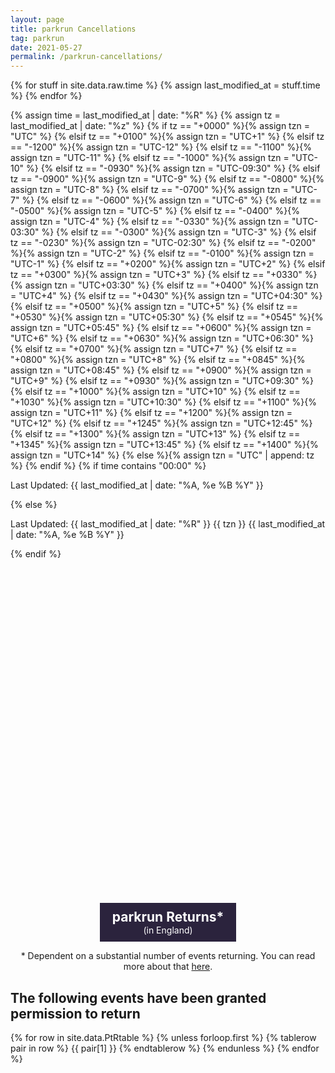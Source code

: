 ```yaml
---
layout: page
title: parkrun Cancellations
tag: parkrun
date: 2021-05-27
permalink: /parkrun-cancellations/
---
```


{% for stuff in site.data.raw.time %}
{% assign last_modified_at = stuff.time %}
{% endfor %}

{% assign time = last_modified_at | date: "%R" %}
{% assign tz = last_modified_at | date: "%z" %}
{% if tz == "+0000" %}{% assign tzn = "UTC" %}
{% elsif tz == "+0100" %}{% assign tzn = "UTC+1" %}
{% elsif tz == "-1200" %}{% assign tzn = "UTC-12" %}
{% elsif tz == "-1100" %}{% assign tzn = "UTC-11" %}
{% elsif tz == "-1000" %}{% assign tzn = "UTC-10" %}
{% elsif tz == "-0930" %}{% assign tzn = "UTC-09:30" %}
{% elsif tz == "-0900" %}{% assign tzn = "UTC-9" %}
{% elsif tz == "-0800" %}{% assign tzn = "UTC-8" %}
{% elsif tz == "-0700" %}{% assign tzn = "UTC-7" %}
{% elsif tz == "-0600" %}{% assign tzn = "UTC-6" %}
{% elsif tz == "-0500" %}{% assign tzn = "UTC-5" %}
{% elsif tz == "-0400" %}{% assign tzn = "UTC-4" %}
{% elsif tz == "-0330" %}{% assign tzn = "UTC-03:30" %}
{% elsif tz == "-0300" %}{% assign tzn = "UTC-3" %}
{% elsif tz == "-0230" %}{% assign tzn = "UTC-02:30" %}
{% elsif tz == "-0200" %}{% assign tzn = "UTC-2" %}
{% elsif tz == "-0100" %}{% assign tzn = "UTC-1" %}
{% elsif tz == "+0200" %}{% assign tzn = "UTC+2" %}
{% elsif tz == "+0300" %}{% assign tzn = "UTC+3" %}
{% elsif tz == "+0330" %}{% assign tzn = "UTC+03:30" %}
{% elsif tz == "+0400" %}{% assign tzn = "UTC+4" %}
{% elsif tz == "+0430" %}{% assign tzn = "UTC+04:30" %}
{% elsif tz == "+0500" %}{% assign tzn = "UTC+5" %}
{% elsif tz == "+0530" %}{% assign tzn = "UTC+05:30" %}
{% elsif tz == "+0545" %}{% assign tzn = "UTC+05:45" %}
{% elsif tz == "+0600" %}{% assign tzn = "UTC+6" %}
{% elsif tz == "+0630" %}{% assign tzn = "UTC+06:30" %}
{% elsif tz == "+0700" %}{% assign tzn = "UTC+7" %}
{% elsif tz == "+0800" %}{% assign tzn = "UTC+8" %}
{% elsif tz == "+0845" %}{% assign tzn = "UTC+08:45" %}
{% elsif tz == "+0900" %}{% assign tzn = "UTC+9" %}
{% elsif tz == "+0930" %}{% assign tzn = "UTC+09:30" %}
{% elsif tz == "+1000" %}{% assign tzn = "UTC+10" %}
{% elsif tz == "+1030" %}{% assign tzn = "UTC+10:30" %}
{% elsif tz == "+1100" %}{% assign tzn = "UTC+11" %}
{% elsif tz == "+1200" %}{% assign tzn = "UTC+12" %}
{% elsif tz == "+1245" %}{% assign tzn = "UTC+12:45" %}
{% elsif tz == "+1300" %}{% assign tzn = "UTC+13" %}
{% elsif tz == "+1345" %}{% assign tzn = "UTC+13:45" %}
{% elsif tz == "+1400" %}{% assign tzn = "UTC+14" %}
{% else %}{% assign tzn = "UTC" | append: tz %}
{% endif %}
{% if time contains "00:00" %}
  <p class="author_title" datetime="{{ last_modified_at | date_to_xmlschema }}">Last Updated: {{ last_modified_at | date: "%A, %e&nbsp;%B&nbsp;%Y" }}</p>
{% else %}
  <p class="author_title" datetime="{{ last_modified_at | date_to_xmlschema }}">Last Updated: {{ last_modified_at | date: "%R" }} {{ tzn }} {{ last_modified_at | date: "%A, %e&nbsp;%B&nbsp;%Y" }}</p>
{% endif %}

<html>
<head>
<meta charset="utf-8">
<meta name="viewport" content="initial-scale=1,maximum-scale=1,user-scalable=no">
<link href="https://api.mapbox.com/mapbox-gl-js/v2.2.0/mapbox-gl.css" rel="stylesheet">
<script src="https://api.mapbox.com/mapbox-gl-js/v2.2.0/mapbox-gl.js"></script>
<style>
#map { 
    width: 100%; height: 400pt
}
.mapboxgl-popup-content {
    width: fit-content
}

</style>
</head>
<body>
<!-- Load the `mapbox-gl-geocoder` plugin. -->
<script src="https://api.mapbox.com/mapbox-gl-js/plugins/mapbox-gl-geocoder/v4.7.0/mapbox-gl-geocoder.min.js"></script>
<link rel="stylesheet" href="https://api.mapbox.com/mapbox-gl-js/plugins/mapbox-gl-geocoder/v4.7.0/mapbox-gl-geocoder.css" type="text/css">
 
<!-- Promise polyfill script is required -->
<!-- to use Mapbox GL Geocoder in IE 11. -->
<script src="https://cdn.jsdelivr.net/npm/es6-promise@4/dist/es6-promise.min.js"></script>
<script src="https://cdn.jsdelivr.net/npm/es6-promise@4/dist/es6-promise.auto.min.js"></script>

<div id="map"></div>

<script>
	mapboxgl.accessToken = 'pk.eyJ1Ijoiam9zaC1qdXN0am9zaCIsImEiOiJja3A2eHdmajIwNGFvMndtcmNsbnZycm44In0.SvsoxpdU7NRLYLVRFIu2kw';
    var map = new mapboxgl.Map({
        container: 'map',
        zoom: 0.3,
        center: [0, 20],
        style: 'mapbox://styles/mapbox/streets-v11'
    });

    // filters for classifying parkruns into five categories based on magnitude
    var parkrunning = ['==', ['get', 'Status'], 'parkrunning'];
    var juniorrunning = ['==', ['get', 'Status'], 'junior parkrunning'];
    var cancelled5k = ['==', ['get', 'Status'], '5k Cancellation'];
    var cancelled2k = ['==', ['get', 'Status'], 'junior Cancellation'];
    var ptr = ['==', ['get', 'Status'], 'PtR'];

    // colors to use for the categories
    var colors = ['#7CB342', '#0288D1', '#A52714', '#1A237E', '#F9A825'];

    map.on('load', function () {
        // add a clustered GeoJSON source for a sample set of parkruns
        map.addSource('parkruns', {
            'type': 'geojson',
            'data': {{ site.data.raw.events | jsonify}},
            'cluster': true,
            'clusterRadius': 50,
            'clusterProperties': {
                // keep separate counts for each magnitude category in a cluster
                'parkrunning': ['+', ['case', parkrunning, 1, 0]],
                'juniorrunning': ['+', ['case', juniorrunning, 1, 0]],
                'cancelled5k': ['+', ['case', cancelled5k, 1, 0]],
                'cancelled2k': ['+', ['case', cancelled2k, 1, 0]],
                'ptr': ['+', ['case', ptr, 1, 0]]
            }
        });
        // circle and symbol layers for rendering individual parkruns (unclustered points)
        map.addLayer({
            'id': 'parkrun_circle',
            'type': 'circle',
            'source': 'parkruns',
            'filter': ['!=', 'cluster', true],
            'paint': {
                'circle-color': [
                    'case',
                    parkrunning,
                    colors[0],
                    juniorrunning,
                    colors[1],
                    cancelled5k,
                    colors[2],
                    cancelled2k,
                    colors[3],
                    colors[4]
                ],
                'circle-opacity': 0.6,
                'circle-radius': 12
            }
        });
        map.addLayer({
            'id': 'parkrun_label',
            'type': 'symbol',
            'source': 'parkruns',
            'filter': ['!=', 'cluster', true],
            'layout': {
                'text-field': ['get', 'EventShortName'],
                'text-font': ['Open Sans Semibold', 'Arial Unicode MS Bold'],
                'text-size': 12
            },
            'paint': {
                'text-color': '#000000'
            }
        });

        // objects for caching and keeping track of HTML marker objects (for performance)
        var markers = {};
        var markersOnScreen = {};

        function updateMarkers() {
            var newMarkers = {};
            var features = map.querySourceFeatures('parkruns');

            // for every cluster on the screen, create an HTML marker for it (if we didn't yet),
            // and add it to the map if it's not there already
            for (var i = 0; i < features.length; i++) {
                var coords = features[i].geometry.coordinates;
                var props = features[i].properties;
                if (!props.cluster) continue;
                var id = props.cluster_id;

                var marker = markers[id];
                if (!marker) {
                    var el = createDonutChart(props);
                    marker = markers[id] = new mapboxgl.Marker({
                        element: el
                    }).setLngLat(coords);
                }
                newMarkers[id] = marker;

                if (!markersOnScreen[id]) marker.addTo(map);
            }
            // for every marker we've added previously, remove those that are no longer visible
            for (id in markersOnScreen) {
                if (!newMarkers[id]) markersOnScreen[id].remove();
            }
            markersOnScreen = newMarkers;
        }

        // after the GeoJSON data is loaded, update markers on the screen on every frame
        map.on('render', function () {
            if (!map.isSourceLoaded('parkruns')) return;
            updateMarkers();
        });
        // When a click event occurs on a feature in the places layer, open a popup at the
        // location of the feature, with description HTML from its properties.
        map.on('click', 'parkrun_circle', function (e) {
            var coordinates = e.features[0].geometry.coordinates.slice();
            var description = e.features[0].properties.description;
            
            // Ensure that if the map is zoomed out such that multiple
            // copies of the feature are visible, the popup appears
            // over the copy being pointed to.
            while (Math.abs(e.lngLat.lng - coordinates[0]) > 180) {
                coordinates[0] += e.lngLat.lng > coordinates[0] ? 360 : -360;
        }
        
        new mapboxgl.Popup()
            .setLngLat(coordinates)
            .setHTML(description)
            .addTo(map);
        });
        
        // Change the cursor to a pointer when the mouse is over the places layer.
        map.on('mouseenter', 'parkrun_circle', function () {
            map.getCanvas().style.cursor = 'pointer';
        });
        
        // Change it back to a pointer when it leaves.
        map.on('mouseleave', 'parkrun_circle', function () {
            map.getCanvas().style.cursor = '';
        });
    });

    // code for creating an SVG donut chart from feature properties
    function createDonutChart(props) {
        var offsets = [];
        var counts = [
            props.parkrunning,
            props.juniorrunning,
            props.cancelled5k,
            props.cancelled2k,
            props.ptr
        ];
        var total = 0;
        for (var i = 0; i < counts.length; i++) {
            offsets.push(total);
            total += counts[i];
        }
        var fontSize =
            total >= 1000 ? 22 : total >= 100 ? 20 : total >= 10 ? 18 : 16;
        var r = total >= 1000 ? 50 : total >= 100 ? 32 : total >= 10 ? 24 : 18;
        var r0 = Math.round(r * 0.6);
        var w = r * 2;

        var html =
            '<div><svg width="' +
            w +
            '" height="' +
            w +
            '" viewbox="0 0 ' +
            w +
            ' ' +
            w +
            '" text-anchor="middle" style="font: ' +
            fontSize +
            'px sans-serif; display: block">';

        for (i = 0; i < counts.length; i++) {
            html += donutSegment(
                offsets[i] / total,
                (offsets[i] + counts[i]) / total,
                r,
                r0,
                colors[i]
            );
        }
        html +=
            '<circle cx="' +
            r +
            '" cy="' +
            r +
            '" r="' +
            r0 +
            '" fill="white" /><text dominant-baseline="central" transform="translate(' +
            r +
            ', ' +
            r +
            ')">' +
            total.toLocaleString() +
            '</text></svg></div>';

        var el = document.createElement('div');
        el.innerHTML = html;
        return el.firstChild;
    }

    function donutSegment(start, end, r, r0, color) {
        if (end - start === 1) end -= 0.00001;
        var a0 = 2 * Math.PI * (start - 0.25);
        var a1 = 2 * Math.PI * (end - 0.25);
        var x0 = Math.cos(a0),
            y0 = Math.sin(a0);
        var x1 = Math.cos(a1),
            y1 = Math.sin(a1);
        var largeArc = end - start > 0.5 ? 1 : 0;

        return [
            '<path d="M',
            r + r0 * x0,
            r + r0 * y0,
            'L',
            r + r * x0,
            r + r * y0,
            'A',
            r,
            r,
            0,
            largeArc,
            1,
            r + r * x1,
            r + r * y1,
            'L',
            r + r0 * x1,
            r + r0 * y1,
            'A',
            r0,
            r0,
            0,
            largeArc,
            0,
            r + r0 * x0,
            r + r0 * y0,
            '" fill="' + color + '" />'
        ].join(' ');
    }
    // Add the control to the map.
    map.addControl(
        new MapboxGeocoder({
            accessToken: mapboxgl.accessToken,
            mapboxgl: mapboxgl
        })
    );
    map.addControl(new mapboxgl.NavigationControl());
    map.addControl(new mapboxgl.FullscreenControl());
</script>
<br />
</body>
</html>
<div class="countdown" style="text-align:center; width:fit-content; margin:0 auto; background-color:#2B233D; color:white; padding:10px 20px;">
<!-- Display the timer timer in an element -->
<h2 style="margin:inherit; color:inherit;">parkrun Returns*</h2>
<p style="margin:inherit;">(in England)</p>
<h2 id="timer" style="margin:inherit; color:inherit;"></h2>
<p id="endDate" style="margin:inherit;"></p>

<script>
// Set the date we're counting down to
var countDownDate = new Date("Jun 26, 2021 09:00:00 GMT+01:00").getTime();

// Update the count down every 1 second
var x = setInterval(function() {

  // Get today's date and time
  var now = new Date().getTime();

  // Find the distance between now and the count down date
  var distance = countDownDate - now;

  // Time calculations for days, hours, minutes and seconds
  var days = Math.floor(distance / (1000 * 60 * 60 * 24));
  var hours = Math.floor((distance % (1000 * 60 * 60 * 24)) / (1000 * 60 * 60));
  var minutes = Math.floor((distance % (1000 * 60 * 60)) / (1000 * 60));
  var seconds = Math.floor((distance % (1000 * 60)) / 1000);

  // Display the result in the element with id="timer"
  document.getElementById("timer").innerHTML = days + "d " + hours + "h "
  + minutes + "m " + seconds + "s ";

  // If the count down is finished, write some text
  if (distance < 0) {
    clearInterval(x);
    document.getElementById("timer").innerHTML = "EXPIRED";
  }
}, 1000);

var cdinput = new Date(countDownDate)

let options = { weekday: 'long', year: 'numeric', month: 'long', day: 'numeric', timeZoneName: 'short', hour:'2-digit', minute:'2-digit'}; //timeStyle: 'short'};

var cdoutput = cdinput.toLocaleString('default', options);

function checkZero(data){
  if(data.length == 1){
    data = "0" + data;
  }
  return data;
}

document.getElementById("endDate").innerHTML = cdoutput
</script>
</div>

<p style="text-align: center;">* Dependent on a substantial number of events returning. You can read more about that <a href="https://blog.josh.me.uk/2021/05/12/update-to-the-parkrun-cancellations-map/">here</a>.

<h2> The following events have been granted permission to return </h2>

<table style="margin-left:auto; margin-right:auto;">
  {% for row in site.data.PtRtable %}
    {% unless forloop.first %}
    {% tablerow pair in row %}
      {{ pair[1] }}
    {% endtablerow %}
    {% endunless %}
  {% endfor %}
</table>